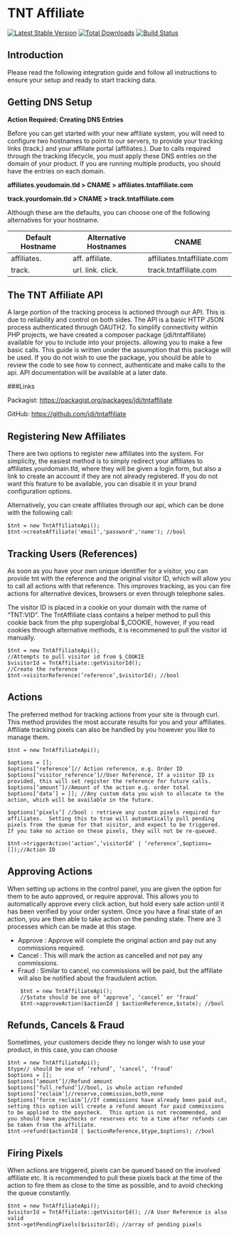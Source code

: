 TNT Affiliate
============

[![Latest Stable Version](https://poser.pugx.org/jdi/tntaffiliate/version.png)](https://packagist.org/packages/jdi/tntaffiliate)
[![Total Downloads](https://poser.pugx.org/jdi/tntaffiliate/d/total.png)](https://packagist.org/packages/jdi/tntaffiliate) 
[![Build Status](https://travis-ci.org/jdi/tntaffiliate.png)](https://travis-ci.org/jdi/tntaffiliate)

Introduction
---

Please read the following integration guide and follow all instructions to ensure your setup and ready to start tracking data.

Getting DNS Setup
---
**Action Required: Creating DNS Entries**

Before you can get started with your new affiliate system, you will need to configure two hostnames to point to our servers, to provide your tracking links (track.) and your affiliate portal (affiliates.).  Due to calls required through the tracking lifecycle, you must apply these DNS entries on the domain of your product.  If you are running multiple products, you should have the entries on each domain.

**affiliates.youdomain.tld > CNAME > affiliates.tntaffiliate.com**

**track.yourdomain.tld > CNAME > track.tntaffiliate.com**

Although these are the defaults, you can choose one of the following alternatives for your hostname.

Default Hostname | Alternative Hostnames | CNAME
-----------------|-----------------------|------------------------------
affiliates.      | aff. affiliate.       |  affiliates.tntaffiliate.com
track.           | url. link. click.     |  track.tntaffiliate.com


The TNT Affiliate API
---

A large portion of the tracking process is actioned through our API.  This is due to reliability and control on both sides.  The API is a basic HTTP JSON process authenticated through OAUTH2.  To simplify connectivity within PHP projects, we have created a composer package (jdi/tntaffiliate) available for you to include into your projects. allowing you to make a few basic calls.  This guide is written under the assumption that this package will be used.  If you do not wish to use the package, you should be able to review the code to see how to connect, authenticate and make calls to the api.  API documentation will be available at a later date.

###Links

Packagist: https://packagist.org/packages/jdi/tntaffiliate

GitHub: https://github.com/jdi/tntaffiliate

Registering New Affiliates
---
There are two options to register new affiliates into the system.  For simplicity, the easiest method is to simply redirect your affiliates to affiliates.yourdomain.tld, where they will be given a login form, but also a link to create an account if they are not already registered.  If you do not want this feature to be available, you can disable it in your brand configuration options.

Alternatively, you can create affiliates through our api, which can be done with the following call:

    $tnt = new TntAffiliateApi();
    $tnt->createAffiliate('email','password','name'); //bool

Tracking Users (References)
---
As soon as you have your own unique identifier for a visitor, you can provide tnt with the reference and the original visitor ID, which will allow you to call all actions with that reference.  This improves tracking, as you can fire actions for alternative devices, browsers or even through telephone sales.

The visitor ID is placed in a cookie on your domain with the name of “TNT:VID”.  The TntAffiliate class contains a helper method to pull this cookie back from the php superglobal $_COOKIE, however, if you read cookies through alternative methods, it is recommened to pull the visitor id manually.

    $tnt = new TntAffiliateApi();
    //Attempts to pull visitor id from $_COOKIE
    $visitorId = TntAffiliate::getVisitorId();
    //Create the reference
    $tnt->visitorReference(’reference’,$visitorId); //bool
    
Actions
---
The preferred method for tracking actions from your site is through curl.  This method provides the most accurate results for you and your affiliates.  Affiliate tracking pixels can also be handled by you however you like to manage them.
    
    $tnt = new TntAffiliateApi();

    $options = [];
    $options[‘reference’]// Action reference, e.g. Order ID
    $options[‘visitor_reference’]//User Reference, If a visitor ID is provided, this will set register the reference for future calls.
    $options[‘amount’]//Amount of the action e.g. order total
    $options[‘data’] = []; //Any custom data you wish to allocate to the action, which will be available in the future.
    
    $options[‘pixels’] //bool : retrieve any custom pixels required for affiliates.  Setting this to true will automatically pull pending pixels from the queue for that visitor, and expect to be triggered.  If you take no action on these pixels, they will not be re-queued.
    
    $tnt->triggerAction(‘action’,’visitorId’ | ‘reference’,$options=[]);//Action ID

Approving Actions
---
When setting up actions in the control panel, you are given the option for them to be auto approved, or require approval.  This allows you to automatically approve every click action, but hold every sale action until it has been verified by your order system.  Once you have a final state of an action, you are then able to take action on the pending state.  There are 3 processes which can be made at this stage.

- Approve : Approve will complete the original action and pay out any commissions required.
- Cancel : This will mark the action as cancelled and not pay any commissions.
- Fraud : Similar to cancel, no commissions will be paid, but the affiliate will also be notified about the fraudulent action.

```
    $tnt = new TntAffiliateApi();
    //$state should be one of ‘approve’, ‘cancel’ or ‘fraud’
    $tnt->approveAction($actionId | $actionReference,$state); //bool
```

Refunds, Cancels & Fraud
---
Sometimes, your customers decide they no longer wish to use your product, in this case, you can choose

    $tnt = new TntAffiliateApi();
    $type// should be one of ‘refund’, ‘cancel’, ‘fraud’
    $options = [];
    $options[‘amount’]//Refund amount
    $options[‘full_refund’]//bool, is whole action refunded
    $options[‘reclaim’]//reserve,commission,both,none
    $options[‘force_reclaim’]//If commissions have already been paid out, setting this option will create a refund amount for paid commissions to be applied to the paycheck.  This option is not recommended, and you should have paychecks or reserves etc to a time after refunds can be taken from the affiliate.
    $tnt->refund($actionId | $actionReference,$type,$options); //bool

Firing Pixels
---
When actions are triggered, pixels can be queued based on the involved affiliate etc.  It is recommended to pull these pixels back at the time of the action to fire them as close to the time as possible, and to avoid checking the queue constantly.

    $tnt = new TntAffiliateApi();
    $visitorId = TntAffiliate::getVisitorId(); //A User Reference is also valid
    $tnt->getPendingPixels($visitorId); //array of pending pixels


